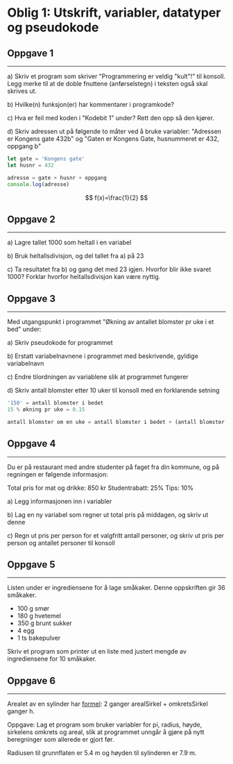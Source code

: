 # Oblig 1: Utskrift, variabler, datatyper og pseudokode

## Oppgave 1
---
 a) Skriv et program som skriver "Programmering er veldig "kult"!" til konsoll. Legg merke til at de doble fnuttene (anførselstegn) i teksten også skal skrives ut.

 b) Hvilke(n) funksjon(er) har kommentarer i programkode?

 c) Hva er feil med koden i "Kodebit 1" under? Rett den opp så den kjører.

d) Skriv adressen ut på følgende to måter ved å bruke variabler: "Adressen er Kongens gate 432b" og "Gaten er Kongens Gate, husnummeret er 432, oppgang b"

```JavaScript
let gate = 'Kongens gate'
let husnr = 432

adresse = gate + husnr + oppgang
console.log(adresse)
```

$$ f(x)=\frac{1}{2} $$

## Oppgave 2
---

a) Lagre tallet 1000 som heltall i en variabel

b) Bruk heltallsdivisjon, og del tallet fra a) på 23

c) Ta resultatet fra b) og gang det med 23 igjen. Hvorfor blir ikke svaret 1000? Forklar hvorfor heltallsdivisjon kan være nyttig.

## Oppgave 3
---

Med utgangspunkt i programmet "Økning av antallet blomster pr uke i et bed" under:

a) Skriv pseudokode for programmet

b) Erstatt variabelnavnene i programmet med beskrivende, gyldige variabelnavn

c) Endre tilordningen av variablene slik at programmet fungerer

d) Skriv antall blomster etter 10 uker til konsoll med en forklarende setning

```JavaScript
'150' = antall blomster i bedet
15 % økning pr uke = 0.15

antall blomster om en uke = antall blomster i bedet + (antall blomster i bedet * 15 % økning pr uke)
```

## Oppgave 4
---

Du er på restaurant med andre studenter på faget fra din kommune, og på regningen er følgende informasjon:

Total pris for mat og drikke: 850 kr
Studentrabatt: 25%
Tips: 10%

a) Legg informasjonen inn i variabler

b) Lag en ny variabel som regner ut total pris på middagen, og skriv ut denne

c) Regn ut pris per person for et valgfritt antall personer, og skriv ut pris per person og antallet personer til konsoll

## Oppgave 5
---

Listen under er ingrediensene for å lage småkaker. Denne oppskriften gir 36 småkaker.

- 100 g smør
- 180 g hvetemel
- 350 g brunt sukker
- 4 egg
- 1 ts bakepulver

Skriv et program som printer ut en liste med justert mengde av ingrediensene for 10 småkaker.

## Oppgave 6
---

Arealet av en sylinder har <a href="https://www.matematikk.org/artikkel.html?tid=154998&within_tid=154319">formel</a>: 2 ganger arealSirkel + omkretsSirkel ganger h.

Oppgave: Lag et program som bruker variabler for pi, radius, høyde, sirkelens omkrets og areal, slik at programmet unngår å gjøre på nytt beregninger som allerede er gjort før.

Radiusen til grunnflaten er 5.4 m og høyden til sylinderen er 7.9 m.